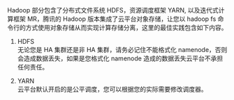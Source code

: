 Hadoop 部分包含了分布式文件系统 HDFS，资源调度框架 YARN, 以及迭代式计算框架 MR，腾讯的 Hadoop 版本集成了云平台对象存储，让您以 hadoop fs 命令行的方式使用对象存储从而实现计算存储分离，这里的最佳实践包含如下内容。

1. HDFS  
无论您是 HA 集群还是非 HA 集群，请务必记住不能格式化 namenode，否则会造成数据丢失，如果是您格式化 namenode 造成的数据丢失云平台不承担任何责任。

2. YARN  
云平台默认开启的是公平调度，您可以根据您的实际需要修改调度器。
